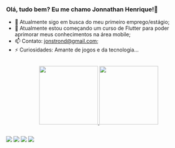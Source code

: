 ### Olá, tudo bem? Eu me chamo Jonnathan Henrique!👋


- 🔭 Atualmente sigo em busca do meu primeiro emprego/estágio;
- 🌱 Atualmente estou começando um curso de Flutter para poder aprimorar meus conhecimentos na área mobile;
- 📫 Contato: jonstrond@gmail.com;
- ⚡ Curiosidades: Amante de jogos e da tecnologia...

##

<div align="center">
  <a href="https://github.com/JhowHP">
  <img height="160em" src="https://github-readme-stats.vercel.app/api?username=JhowHP&show_icons=true&theme=dark&include_all_commits=true&count_private=true"/>
  <img height="160em" src="https://github-readme-stats.vercel.app/api/top-langs/?username=JhowHP&layout=compact&langs_count=7&theme=dark"/>
</div>

 ##
  
<div> 
  <a href="https://www.instagram.com/jho0o0w/" target="_blank"><img src="https://img.shields.io/badge/-Instagram-%23E4405F?style=for-the-badge&logo=instagram&logoColor=white" target="_blank"></a>
 	<a href="https://www.twitch.tv/jhooowrx" target="_blank"><img src="https://img.shields.io/badge/Twitch-9146FF?style=for-the-badge&logo=twitch&logoColor=white" target="_blank"></a>
  <a href = "jonstrond@gmail.com"><img src="https://img.shields.io/badge/-Gmail-%23333?style=for-the-badge&logo=gmail&logoColor=white" target="_blank"></a>
  <a href="https://www.linkedin.com/in/jonnathan-henrique-14442b185/" target="_blank"><img src="https://img.shields.io/badge/-LinkedIn-%230077B5?style=for-the-badge&logo=linkedin&logoColor=white" target="_blank"></a> 
 
</div>
